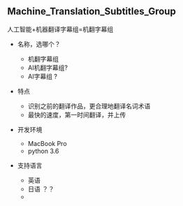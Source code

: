 ## Machine_Translation_Subtitles_Group
人工智能+机器翻译字幕组=机翻字幕组

- 名称，选哪个？
    - 机翻字幕组
    - AI机翻字幕组?
    - AI字幕组 ?

- 特点
    - 识别之前的翻译作品，更合理地翻译名词术语
    - 最快的速度，第一时间翻译，并上传



- 开发环境
    - MacBook Pro
    - python 3.6
    
- 支持语言
    - 英语
    - 日语 ？？
    - 